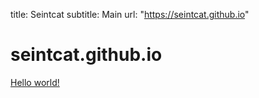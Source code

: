 title: Seintcat
subtitle: Main
url: "https://seintcat.github.io"
# seintcat.github.io

[Hello world!](https://seintcat.github.io/HelloWorld/)